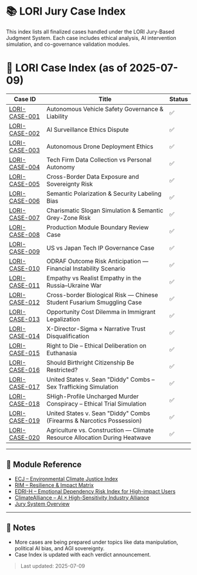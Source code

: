 # 📚 LORI Jury Case Index

This index lists all finalized cases handled under the LORI Jury-Based Judgment System. Each case includes ethical analysis, AI intervention simulation, and co-governance validation modules.

# 📘 LORI Case Index (as of 2025-07-09)

| Case ID | Title | Status |
|-----------------|---------------------------------------------------------------------------------------------|--------|
| [LORI-CASE-001](../../cases/LORI-CASE-001.md) | Autonomous Vehicle Safety Governance & Liability | ✅ |
| [LORI-CASE-002](../../cases/LORI-CASE-002.md) | AI Surveillance Ethics Dispute | ✅ |
| [LORI-CASE-003](../../cases/LORI-CASE-003.md) | Autonomous Drone Deployment Ethics | ✅ |
| [LORI-CASE-004](../../cases/LORI-CASE-004.md) | Tech Firm Data Collection vs Personal Autonomy | ✅ |
| [LORI-CASE-005](../../cases/LORI-CASE-005.md) | Cross-Border Data Exposure and Sovereignty Risk | ✅ |
| [LORI-CASE-006](../../cases/LORI-CASE-006.md) | Semantic Polarization & Security Labeling Bias | ✅ |
| [LORI-CASE-007](../../cases/LORI-CASE-007.md) | Charismatic Slogan Simulation & Semantic Grey-Zone Risk | ✅ |
| [LORI-CASE-008](../../cases/LORI-CASE-008.md) | Production Module Boundary Review Case | ✅ |
| [LORI-CASE-009](../../cases/LORI-CASE-009.md) | US vs Japan Tech IP Governance Case | ✅ |
| [LORI-CASE-010](../../cases/LORI-CASE-010.md) | ODRAF Outcome Risk Anticipation — Financial Instability Scenario | ✅  |
| [LORI-CASE-011](../../cases/LORI-CASE-011.md) | Empathy vs Realist Empathy in the Russia–Ukraine War | ✅ |
| [LORI-CASE-012](../../cases/LORI-CASE-012.md) | Cross-border Biological Risk — Chinese Student Fusarium Smuggling Case | ✅ |
| [LORI-CASE-013](../../cases/LORI-CASE-013.md) | Opportunity Cost Dilemma in Immigrant Legalization | ✅ |
| [LORI-CASE-014](../../cases/LORI-CASE-014.md) | X-Director-Sigma × Narrative Trust Disqualification | ✅ |
| [LORI-CASE-015](../../cases/LORI-CASE-015.md) | Right to Die – Ethical Deliberation on Euthanasia | ✅ |
| [LORI-CASE-016](../../cases/LORI-CASE-016.md) | Should Birthright Citizenship Be Restricted?| ✅|
| [LORI-CASE-017](../../LORI-JURY/cases/LORI-CASE-017-Diddy-Trafficking.md) | United States v. Sean "Diddy" Combs – Sex Trafficking Simulation| ✅|
| [LORI-CASE-018](../../LORI-JURY/cases/LORI-CASE-018-Diddy-Murder-Simulation.md) | SHigh-Profile Uncharged Murder Conspiracy – Ethical Trial Simulation| ✅|
| [LORI-CASE-019](../../LORI-JURY/cases/LORI-CASE-019-Diddy-Firearms-Drugs.md) |United States v. Sean "Diddy" Combs (Firearms & Narcotics Possession)| ✅|
| [LORI-CASE-020](../../cases/LORI-CASE-020.md)|Agriculture vs. Construction — Climate Resource Allocation During Heatwave| ✅|

---

## 🔗 Module Reference

- [ECJ – Environmental Climate Justice Index](/docs/modules/ClimateGov/ClimateEthicsIndex.md)
- [RIM – Resilience & Impact Matrix](/docs/modules/ClimateGov/RIM.md)
- [EDRI-H – Emotional Dependency Risk Index for High-impact Users](/docs/modules/LORI-AIFS/EDRI-H.md)
- [ClimateAlliance – AI × High-Sensitivity Industry Alliance](/docs/modules/ClimateAlliance/AI_HighSensitivity_Industry_Manifesto.md)
- [Jury System Overview](/docs/modules/LORI-JURY/README.md)

---

## 📌 Notes

- More cases are being prepared under topics like data manipulation, political AI bias, and AGI sovereignty.
- Case Index is updated with each verdict announcement.

> Last updated: 2025-07-09
